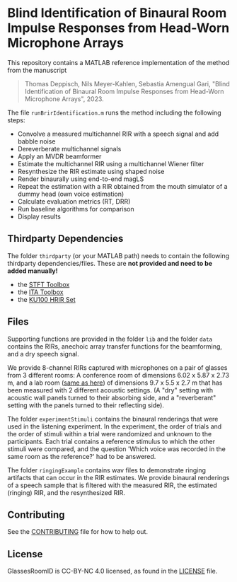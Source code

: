 # Blind Identification of Binaural Room Impulse Responses from Head-Worn Microphone Arrays

This repository contains a MATLAB reference implementation of the method from the manuscript
> Thomas Deppisch, Nils Meyer-Kahlen, Sebastia Amengual Gari, "Blind Identification of Binaural Room Impulse Responses from Head-Worn Microphone Arrays", 2023.

The file `runBrirIdentification.m` runs the method including the following steps:
- Convolve a measured multichannel RIR with a speech signal and add babble noise
- Dereverberate multichannel signals
- Apply an MVDR beamformer
- Estimate the multichannel RIR using a multichannel Wiener filter
- Resynthesize the RIR estimate using shaped noise
- Render binaurally using end-to-end magLS
- Repeat the estimation with a RIR obtained from the mouth simulator of a dummy head (own voice estimation)
- Calculate evaluation metrics (RT, DRR)
- Run baseline algorithms for comparison
- Display results

## Thirdparty Dependencies
The folder `thirdparty` (or your MATLAB path) needs to contain the following thirdparty dependencies/files. These are **not provided and need to be added manually!**
- the [STFT Toolbox](https://github.com/tomshlomo/stft)
- the [ITA Toolbox](https://www.ita-toolbox.org/)
- the [KU100 HRIR Set](https://zenodo.org/record/3928297/files/HRIR_L2702.mat)

## Files
Supporting functions are provided in the folder `lib` and the folder `data` contains the RIRs, anechoic array transfer functions for the beamforming, and a dry speech signal. 

We provide 8-channel RIRs captured with microphones on a pair of glasses from 3 different rooms: A conference room of dimensions 6.02 x 5.87 x 2.73 m, and a lab room ([same as here](https://github.com/facebookresearch/R3VIVAL)) of dimensions 9.7 x 5.5 x 2.7 m that has been measured with 2 different acoustic settings. 
(A "dry" setting with acoustic wall panels turned to their absorbing side, and a "reverberant" setting with the panels turned to their reflecting side).

The folder `experimentStimuli` contains the binaural renderings that were used in the listening experiment. In the experiment, the order of trials and the order of stimuli within a trial were randomized and unknown to the participants. 
Each trial contains a reference stimulus to which the other stimuli were compared, and the question 'Which voice was recorded in the same room as the reference?' had to be answered.

The folder `ringingExample` contains wav files to demonstrate ringing artifacts that can occur in the RIR estimates. We provide binaural renderings of a speech sample that is filtered with the measured RIR, the estimated (ringing) RIR, and the resynthesized RIR.

## Contributing
See the [CONTRIBUTING](CONTRIBUTING.md) file for how to help out.

## License
GlassesRoomID is CC-BY-NC 4.0 licensed, as found in the [LICENSE](LICENSE) file.
